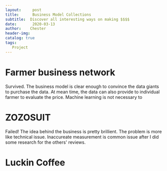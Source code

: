 ```yaml
---
layout:     post
title:      Business Model Collections
subtitle:  Discover all interesting ways on making $$$$
date:       2020-03-13
author:    Chester
header-img: 
catalog: true
tags:
   Project
---
```



# Farmer business network
Survived. The business model is clear enough to convince the data giants to purchase the data. At mean time, the data can also provide to individual farmer to evaluate the price. Machine learning is not necessary to 

# ZOZOSUIT
Failed! 
The idea behind the business is pretty brillient. The problem is more like technical issue. Inaccureate measurement is common issue after I did some research for the others' reviews.

# Luckin Coffee


<!--stackedit_data:
eyJoaXN0b3J5IjpbMTkyMjUyOTI4OV19
-->